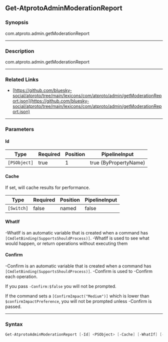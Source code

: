 Get-AtprotoAdminModerationReport
--------------------------------




### Synopsis
com.atproto.admin.getModerationReport



---


### Description

com.atproto.admin.getModerationReport



---


### Related Links
* [https://github.com/bluesky-social/atproto/tree/main/lexicons/com/atproto/admin/getModerationReport.json](https://github.com/bluesky-social/atproto/tree/main/lexicons/com/atproto/admin/getModerationReport.json)





---


### Parameters
#### **Id**




|Type        |Required|Position|PipelineInput        |
|------------|--------|--------|---------------------|
|`[PSObject]`|true    |1       |true (ByPropertyName)|



#### **Cache**

If set, will cache results for performance.






|Type      |Required|Position|PipelineInput|
|----------|--------|--------|-------------|
|`[Switch]`|false   |named   |false        |



#### **WhatIf**
-WhatIf is an automatic variable that is created when a command has ```[CmdletBinding(SupportsShouldProcess)]```.
-WhatIf is used to see what would happen, or return operations without executing them
#### **Confirm**
-Confirm is an automatic variable that is created when a command has ```[CmdletBinding(SupportsShouldProcess)]```.
-Confirm is used to -Confirm each operation.

If you pass ```-Confirm:$false``` you will not be prompted.


If the command sets a ```[ConfirmImpact("Medium")]``` which is lower than ```$confirmImpactPreference```, you will not be prompted unless -Confirm is passed.



---


### Syntax
```PowerShell
Get-AtprotoAdminModerationReport [-Id] <PSObject> [-Cache] [-WhatIf] [-Confirm] [<CommonParameters>]
```
